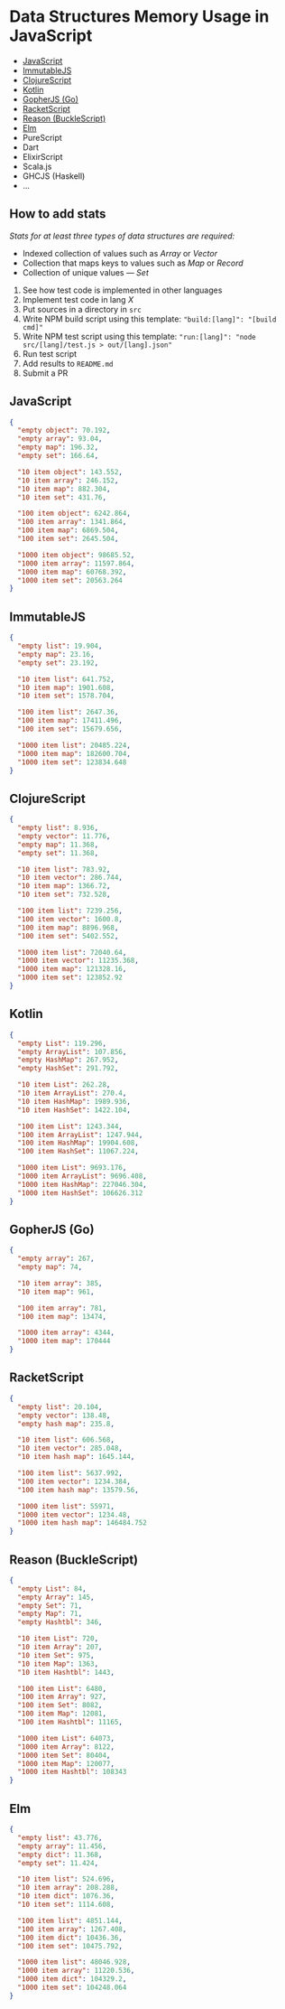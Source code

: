 # Data Structures Memory Usage in JavaScript

- [JavaScript](#javascript)
- [ImmutableJS](#immutablejs)
- [ClojureScript](#clojurescript)
- [Kotlin](#kotlin)
- [GopherJS (Go)](#gopherjs-go)
- [RacketScript](#racketscript)
- [Reason (BuckleScript)](#reason-bucklescript)
- [Elm](#elm)
- PureScript
- Dart
- ElixirScript
- Scala.js
- GHCJS (Haskell)
- ...

## How to add stats

_Stats for at least three types of data structures are required:_
- Indexed collection of values such as _Array_ or _Vector_
- Collection that maps keys to values such as _Map_ or _Record_
- Collection of unique values — _Set_


1. See how test code is implemented in other languages
2. Implement test code in lang _X_
3. Put sources in a directory in `src`
4. Write NPM build script using this template: `"build:[lang]": "[build cmd]"`
5. Write NPM test script using this template: `"run:[lang]": "node src/[lang]/test.js > out/[lang].json"`
6. Run test script
7. Add results to `README.md`
8. Submit a PR

## JavaScript
```json
{
  "empty object": 70.192,
  "empty array": 93.04,
  "empty map": 196.32,
  "empty set": 166.64,

  "10 item object": 143.552,
  "10 item array": 246.152,
  "10 item map": 882.304,
  "10 item set": 431.76,

  "100 item object": 6242.864,
  "100 item array": 1341.864,
  "100 item map": 6869.504,
  "100 item set": 2645.504,

  "1000 item object": 98685.52,
  "1000 item array": 11597.864,
  "1000 item map": 60768.392,
  "1000 item set": 20563.264
}
```

## ImmutableJS
```json
{
  "empty list": 19.904,
  "empty map": 23.16,
  "empty set": 23.192,

  "10 item list": 641.752,
  "10 item map": 1901.608,
  "10 item set": 1578.704,

  "100 item list": 2647.36,
  "100 item map": 17411.496,
  "100 item set": 15679.656,

  "1000 item list": 20485.224,
  "1000 item map": 182600.704,
  "1000 item set": 123834.648
}

```

## ClojureScript
```json
{
  "empty list": 8.936,
  "empty vector": 11.776,
  "empty map": 11.368,
  "empty set": 11.368,

  "10 item list": 783.92,
  "10 item vector": 286.744,
  "10 item map": 1366.72,
  "10 item set": 732.528,

  "100 item list": 7239.256,
  "100 item vector": 1600.8,
  "100 item map": 8896.968,
  "100 item set": 5402.552,

  "1000 item list": 72040.64,
  "1000 item vector": 11235.368,
  "1000 item map": 121328.16,
  "1000 item set": 123852.92
}

```

## Kotlin
```json
{
  "empty List": 119.296,
  "empty ArrayList": 107.856,
  "empty HashMap": 267.952,
  "empty HashSet": 291.792,

  "10 item List": 262.28,
  "10 item ArrayList": 270.4,
  "10 item HashMap": 1989.936,
  "10 item HashSet": 1422.104,

  "100 item List": 1243.344,
  "100 item ArrayList": 1247.944,
  "100 item HashMap": 19904.608,
  "100 item HashSet": 11067.224,

  "1000 item List": 9693.176,
  "1000 item ArrayList": 9696.408,
  "1000 item HashMap": 227046.304,
  "1000 item HashSet": 106626.312
}
```

## GopherJS (Go)
```json
{
  "empty array": 267,
  "empty map": 74,

  "10 item array": 385,
  "10 item map": 961,

  "100 item array": 781,
  "100 item map": 13474,

  "1000 item array": 4344,
  "1000 item map": 170444
}
```

## RacketScript
```json
{
  "empty list": 20.104,
  "empty vector": 138.48,
  "empty hash map": 235.8,

  "10 item list": 606.568,
  "10 item vector": 285.048,
  "10 item hash map": 1645.144,

  "100 item list": 5637.992,
  "100 item vector": 1234.384,
  "100 item hash map": 13579.56,

  "1000 item list": 55971,
  "1000 item vector": 1234.48,
  "1000 item hash map": 146484.752
}
```

## Reason (BuckleScript)
```json
{
  "empty List": 84,
  "empty Array": 145,
  "empty Set": 71,
  "empty Map": 71,
  "empty Hashtbl": 346,

  "10 item List": 720,
  "10 item Array": 207,
  "10 item Set": 975,
  "10 item Map": 1363,
  "10 item Hashtbl": 1443,

  "100 item List": 6480,
  "100 item Array": 927,
  "100 item Set": 8082,
  "100 item Map": 12081,
  "100 item Hashtbl": 11165,

  "1000 item List": 64073,
  "1000 item Array": 8122,
  "1000 item Set": 80404,
  "1000 item Map": 120077,
  "1000 item Hashtbl": 108343
}
```

## Elm
```json
{
  "empty list": 43.776,
  "empty array": 11.456,
  "empty dict": 11.368,
  "empty set": 11.424,

  "10 item list": 524.696,
  "10 item array": 208.288,
  "10 item dict": 1076.36,
  "10 item set": 1114.608,

  "100 item list": 4851.144,
  "100 item array": 1267.408,
  "100 item dict": 10436.36,
  "100 item set": 10475.792,

  "1000 item list": 48046.928,
  "1000 item array": 11220.536,
  "1000 item dict": 104329.2,
  "1000 item set": 104248.064
}
```
